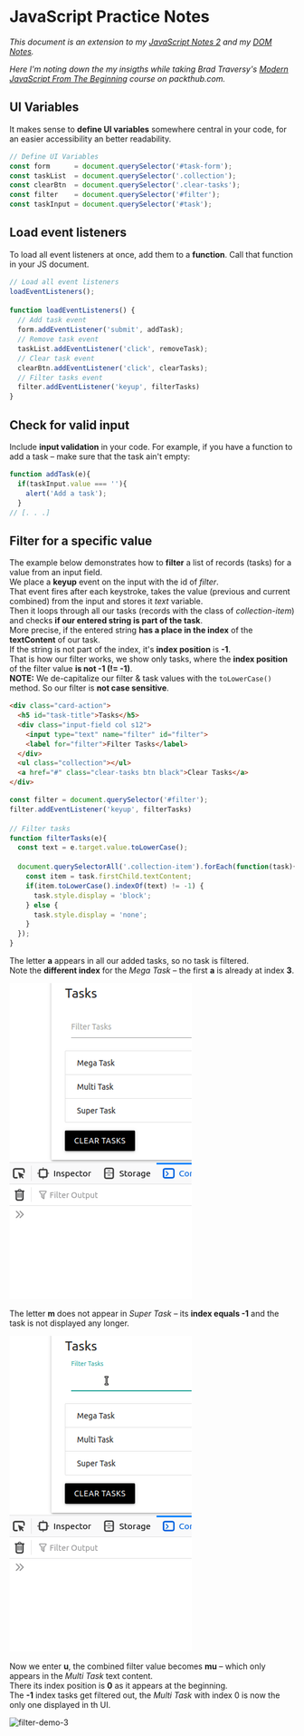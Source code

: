 # JavaScript Practice Notes

*This document is an extension to my [JavaScript Notes 2](https://github.com/HeikoKramer/webDev/blob/main/javascript_notes_2.md) and my [DOM Notes](https://github.com/HeikoKramer/webDev/blob/main/dom_notes.md).* <br>

*Here I'm noting down the my insigths while taking Brad Traversy's [Modern JavaScript From The Beginning](https://subscription.packtpub.com/video/web-development/9781789539509/p1) course on packthub.com.* <br>

## UI Variables
It makes sense to **define UI variables** somewhere central in your code, for an easier accessibility an better readability. <br> 

```js
// Define UI Variables
const form      = document.querySelector('#task-form');
const taskList  = document.querySelector('.collection');
const clearBtn  = document.querySelector('.clear-tasks');
const filter    = document.querySelector('#filter');
const taskInput = document.querySelector('#task');
```

## Load event listeners 
To load all event listeners at once, add them to a **function**. Call that function in your JS document. <br>

```js
// Load all event listeners
loadEventListeners();

function loadEventListeners() {
  // Add task event
  form.addEventListener('submit', addTask);
  // Remove task event
  taskList.addEventListener('click', removeTask);
  // Clear task event 
  clearBtn.addEventListener('click', clearTasks);
  // Filter tasks event
  filter.addEventListener('keyup', filterTasks)
}
```

## Check for valid input
Include **input validation** in your code. For example, if you have a function to add a task – make sure that the task ain't empty: <br>

```js
function addTask(e){
  if(taskInput.value === ''){
    alert('Add a task');
  }
// [. . .]
```

## Filter for a specific value
The example below demonstrates how to **filter** a list of records (tasks) for a value from an input field. <br>
We place a **keyup** event on the input with the id of *filter*. <br>
That event fires after each keystroke, takes the value (previous and current combined) from the input and stores it *text* variable. <br>
Then it loops through all our tasks (records with the class of *collection-item*) and checks **if our entered string is part of the task**. <br>
More precise, if the entered string **has a place in the index** of the **textContent** of our task. <br>
If the string is not part of the index, it's **index position** is **-1**. <br>
That is how our filter works, we show only tasks, where the **index position** of the filter value **is not -1 (!= -1)**. <br>
**NOTE:** We de-capitalize our filter & task values with the `toLowerCase()` method. So our filter is **not case sensitive**. <br>

```html
<div class="card-action">
  <h5 id="task-title">Tasks</h5>
  <div class="input-field col s12">
    <input type="text" name="filter" id="filter">
    <label for="filter">Filter Tasks</label>
  </div>
  <ul class="collection"></ul>
  <a href="#" class="clear-tasks btn black">Clear Tasks</a>
</div>
```

```js
const filter = document.querySelector('#filter');
filter.addEventListener('keyup', filterTasks)

// Filter tasks
function filterTasks(e){
  const text = e.target.value.toLowerCase();

  document.querySelectorAll('.collection-item').forEach(function(task){
    const item = task.firstChild.textContent;
    if(item.toLowerCase().indexOf(text) != -1) {
      task.style.display = 'block';
    } else {
      task.style.display = 'none';
    }
  });
}
```

The letter **a** appears in all our added tasks, so no task is filtered. <br>
Note the **different index** for the *Mega Task* – the first **a** is already at index **3**. <br>

![filter-demo-1](/images/filter-demo-1.gif)

The letter **m** does not appear in *Super Task* – its **index equals -1** and the task is not displayed any longer. <br>

![filter-demo-2](/images/filter-demo-2.gif)

Now we enter **u**, the combined filter value becomes **mu** – which only appears in the *Multi Task* text content. <br>
There its index position is **0** as it appears at the beginning. <br> 
The **-1** index tasks get filtered out, the *Multi Task* with index 0 is now the only one displayed in th UI. <br> 

![filter-demo-3](/images/filter-demo-3.png)

